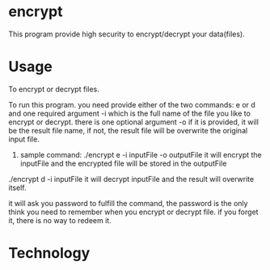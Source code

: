 # encrypt
This program provide high security to encrypt/decrypt your data(files).

# Usage

To encrypt or decrypt files.

To run this program. you need provide either of the two commands: e or d
 and one required argument -i which is the full name of the file you like to encrypt or decrypt.
 there is one optional argument -o if it is provided, it will be the result file name, if not, the result file will be overwrite the original input file.

1. sample command:
 ./encrypt e -i inputFile -o outputFile
 it will encrypt the inputFile and the encrypted file will be stored in the outputFile
 
 ./encrypt d -i inputFile
 it will decrypt inputFile and the result will overwrite itself.
 
 it will ask you password to fulfill the command, the password is the only think you need to remember when you encrypt or decrypt file.
 if you forget it, there is no way to redeem it.

 

# Technology